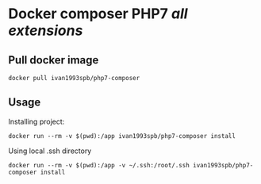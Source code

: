 
# Docker composer PHP7 *all extensions*

## Pull docker image

```
docker pull ivan1993spb/php7-composer
```

## Usage

Installing project:

```
docker run --rm -v $(pwd):/app ivan1993spb/php7-composer install
```

Using local .ssh directory

```
docker run --rm -v $(pwd):/app -v ~/.ssh:/root/.ssh ivan1993spb/php7-composer install
```
